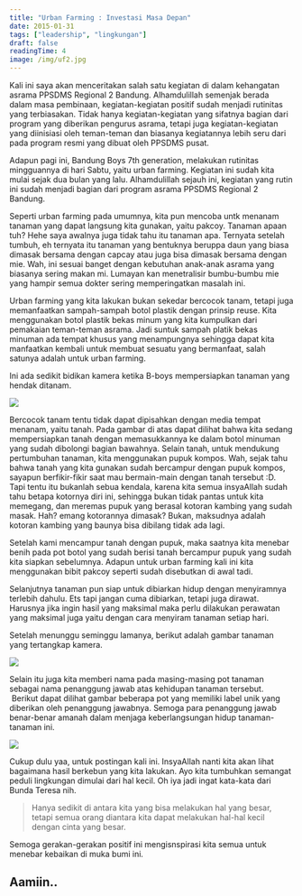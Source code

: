 ```yaml
---
title: "Urban Farming : Investasi Masa Depan"
date: 2015-01-31
tags: ["leadership", "lingkungan"]
draft: false
readingTime: 4
image: /img/uf2.jpg
---
```


Kali ini saya akan menceritakan salah satu kegiatan di dalam kehangatan asrama PPSDMS Regional 2 Bandung. Alhamdulillah semenjak berada dalam masa pembinaan, kegiatan-kegiatan positif sudah menjadi rutinitas yang terbiasakan. Tidak hanya kegiatan-kegiatan yang sifatnya bagian dari program yang diberikan pengurus asrama, tetapi juga kegiatan-kegiatan yang diinisiasi oleh teman-teman dan biasanya kegiatannya lebih seru dari pada program resmi yang dibuat oleh PPSDMS pusat.

Adapun pagi ini, Bandung Boys 7th generation, melakukan rutinitas mingguannya di hari Sabtu, yaitu urban farming. Kegiatan ini sudah kita mulai sejak dua bulan yang lalu. Alhamdulillah sejauh ini, kegiatan yang rutin ini sudah menjadi bagian dari program asrama PPSDMS Regional 2 Bandung.

Seperti urban farming pada umumnya, kita pun mencoba untk menanam tanaman yang dapat langsung kita gunakan, yaitu pakcoy. Tanaman apaan tuh? Hehe saya awalnya juga tidak tahu itu tanaman apa. Ternyata setelah tumbuh, eh ternyata itu tanaman yang bentuknya beruppa daun yang biasa dimasak bersama dengan capcay atau juga bisa dimasak bersama dengan mie. Wah, ini sesuai banget dengan kebutuhan anak-anak asrama yang biasanya sering makan mi. Lumayan kan menetralisir bumbu-bumbu mie yang hampir semua dokter sering memperingatkan masalah ini.

Urban farming yang kita lakukan bukan sekedar bercocok tanam, tetapi juga memanfaatkan sampah-sampah botol plastik dengan prinsip reuse. Kita menggunakan botol plastik bekas minum yang kita kumpulkan dari pemakaian teman-teman asrama. Jadi suntuk sampah platik bekas minuman ada tempat khusus yang menampungnya sehingga dapat kita manfaatkan kembali untuk membuat sesuatu yang bermanfaat, salah satunya adalah untuk urban farming.

Ini ada sedikit bidikan kamera ketika B-boys mempersiapkan tanaman yang hendak ditanam.
<div class="text-center">
	<img src="/img/uf2.jpg">
</div>

Bercocok tanam tentu tidak dapat dipisahkan dengan media tempat menanam, yaitu tanah. Pada gambar di atas dapat dilihat bahwa kita sedang mempersiapkan tanah dengan memasukkannya ke dalam botol minuman yang sudah dibolongi bagian bawahnya. Selain tanah, untuk mendukung pertumbuhan tanaman, kita menggunakan pupuk kompos. Wah, sejak tahu bahwa tanah yang kita gunakan sudah bercampur dengan pupuk kompos, sayapun berfikir-fikir saat mau bermain-main dengan tanah tersebut :D. Tapi tentu itu bukanlah sebua kendala, karena kita semua insyaAllah sudah tahu betapa kotornya diri ini, sehingga bukan tidak pantas untuk kita memegang, dan meremas pupuk yang berasal kotoran kambing yang sudah masak. Hah? emang kotorannya dimasak? Bukan, maksudnya adalah kotoran kambing yang baunya bisa dibilang tidak ada lagi.

Setelah kami mencampur tanah dengan pupuk, maka saatnya kita menebar benih pada pot botol yang sudah berisi tanah bercampur pupuk yang sudah kita siapkan sebelumnya. Adapun untuk urban farming kali ini kita menggunakan bibit pakcoy seperti sudah disebutkan di awal tadi.

Selanjutnya tanaman pun siap untuk dibiarkan hidup dengan menyiramnya terlebih dahulu. Ets tapi jangan cuma dibiarkan, tetapi juga dirawat. Harusnya jika ingin hasil yang maksimal maka perlu dilakukan perawatan yang maksimal juga yaitu dengan cara menyiram tanaman setiap hari.

Setelah menunggu seminggu lamanya, berikut adalah gambar tanaman yang tertangkap kamera.

<div class="text-center">
	<img src="/img/uf1.jpg">
</div>


Selain itu juga kita memberi nama pada masing-masing pot tanaman sebagai nama penanggung jawab atas kehidupan tanaman tersebut.  Berikut dapat dilihat gambar beberapa pot yang memiliki label unik yang diberikan oleh penanggung jawabnya. Semoga para penanggung jawab benar-benar amanah dalam menjaga keberlangsungan hidup tanaman-tanaman ini.

<div class="text-center">
	<img src="/img/uf3.jpg">
</div>


Cukup dulu yaa, untuk postingan kali ini. InsyaAllah nanti kita akan lihat bagaimana hasil berkebun yang kita lakukan. Ayo kita tumbuhkan semangat peduli lingkungan dimulai dari hal kecil. Oh iya jadi ingat kata-kata dari Bunda Teresa nih.

> Hanya sedikit di antara kita yang bisa melakukan hal yang besar, tetapi semua orang diantara kita dapat melakukan hal-hal kecil dengan cinta yang besar.

Semoga gerakan-gerakan positif ini mengisnspirasi kita semua untuk menebar kebaikan di muka bumi ini. 

## Aamiin..
